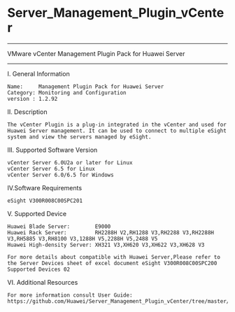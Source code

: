 # Server_Management_Plugin_vCenter

**********************************************************************************
VMware vCenter Management Plugin Pack for Huawei Server
**********************************************************************************

I. General Information 

    Name:     Management Plugin Pack for Huawei Server
    Category: Monitoring and Configuration
    version : 1.2.92

II. Description

    The vCenter Plugin is a plug-in integrated in the vCenter and used for Huawei Server management. It can be used to connect to multiple eSight system and view the servers managed by eSight.

III. Supported Software Version

    vCenter Server 6.0U2a or later for Linux 
    vCenter Server 6.5 for Linux
    vCenter Server 6.0/6.5 for Windows  
    
IV.Software Requirements

    eSight V300R008C00SPC201

V. Supported Device

    Huawei Blade Server:        E9000
    Huawei Rack Server:         RH2288H V2,RH1288 V3,RH2288 V3,RH2288H V3,RH5885 V3,RH8100 V3,1288H V5,2288H V5,2488 V5
    Huawei High-density Server: XH321 V3,XH620 V3,XH622 V3,XH628 V3
    
    For more details about compatible with Huawei Server,Please refer to the Server Devices sheet of excel document eSight V300R008C00SPC200 Supported Devices 02

VI. Additional Resources

    For more information consult User Guide: https://github.com/Huawei/Server_Management_Plugin_vCenter/tree/master/docs
